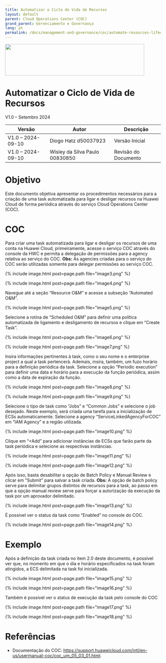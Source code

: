 ```yaml
---
title: Automatizar o Ciclo de Vida de Recursos
layout: default
parent: Cloud Operations Center (COC)
grand_parent: Gerenciamento e Governança
lang: pt
permalink: /docs/management-and-governance/coc/automate-resources-lifecycle
---
```

<img width="450px" height="102px" src="https://console-static.huaweicloud.com/static/authui/20210202115135/public/custom/images/logo-en.svg">

# Automatizar o Ciclo de Vida de Recursos

V1.0 – Setembro 2024

| **Versão**        | **Autor**                      | **Descrição**        |
| ----------------- | ------------------------------ | -------------------- |
| V1.0 – 2024-09-10 | Diogo Hatz d50037923           | Versão Inicial       |
| V1.0 – 2024-09-10 | Wisley da Silva Paulo 00830850 | Revisão do Documento |

# Objetivo

Este documento objetiva apresentar os procedimentos necessários para a
criação de uma task automatizada para ligar e desligar recursos na
Huawei Cloud de forma periódica através do serviço Cloud Operations
Center (COC).

# COC

Para criar uma task automatizada para ligar e desligar os recursos de
uma conta na Huawei Cloud, primeiramente, acesse o serviço COC através
do console da HWC e permita a delegação de permissões para a agency
relativa ao serviço do COC. **Obs:** As agencies criadas para o serviço
do COC serão utilizadas somente para delegar permissões ao serviço COC.

{% include image.html post=page.path file="image3.png" %}

{% include image.html post=page.path file="image4.png" %}

Navegue até a seção “Resource O\&M” e acesse a subseção “Automated
O\&M”.

{% include image.html post=page.path file="image5.png" %}

Selecione a rotina de “Scheduled O\&M” para definir uma política
automatizada de ligamento e desligamento de recursos e clique em “Create
Task”.

{% include image.html post=page.path file="image6.png" %}

{% include image.html post=page.path file="image7.png" %}

Insira informações pertinentes à task, como o seu nome e o enterprise
project a qual a task pertencerá. Ademais, insira, também, um fuzo
horário para a definição periódica da task. Selecione a opção “Periodic
execution” para definir uma data e horário para a execução da função
periódica, assim como a data de expiração da função.

{% include image.html post=page.path file="image8.png" %}

{% include image.html post=page.path file="image9.png" %}

Selecione o tipo de task como “Jobs” e “Common Jobs” e selecione o job
desejado. Neste exemplo, será criada uma tarefa para a inicialização de
ECSs automaticamente. Selecione a agency “ServiceLinkedAgencyForCOC” em
“IAM Agency” e a região utilizada.

{% include image.html post=page.path file="image10.png" %}

Clique em “+Add” para adicionar instâncias de ECSs que farão parte da
task periódica e selecione as respectivas instâncias.

{% include image.html post=page.path file="image11.png" %}

{% include image.html post=page.path file="image12.png" %}

Após isso, basta desabilitar a opção de Batch Policy e Manual Review e
clicar em “Submit” para salvar a task criada. **Obs:** A opção de batch
policy serve para delimitar grupos distintos de recursos para a task, ao
passo em que a opção manual review serve para forçar a autorização da
execução da task por um aprovador delimitado.

{% include image.html post=page.path file="image13.png" %}

É possível ver o status da task como “Enabled” no console do COC.

{% include image.html post=page.path file="image14.png" %}

# Exemplo

Após a definição da task criada no item 2.0 deste documento, é possível
ver que, no momento em que o dia e horário especificados na task foram
atingidos, a ECS delimitada na task foi inicializada.

{% include image.html post=page.path file="image15.png" %}

{% include image.html post=page.path file="image16.png" %}

Também é possível ver o status de execução da task pelo console do COC

{% include image.html post=page.path file="image17.png" %}

{% include image.html post=page.path file="image18.png" %}

# Referências

  - Documentação do COC:
    <https://support.huaweicloud.com/intl/en-us/usermanual-coc/coc_um_05_03_01.html>.
